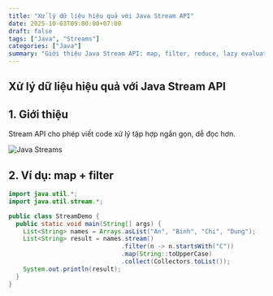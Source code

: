 ```yaml
---
title: "Xử lý dữ liệu hiệu quả với Java Stream API"
date: 2025-10-03T09:00:00+07:00
draft: false
tags: ["Java", "Streams"]
categories: ["Java"]
summary: "Giới thiệu Java Stream API: map, filter, reduce, lazy evaluation và cách tối ưu thao tác với Collection."
---
```


## Xử lý dữ liệu hiệu quả với Java Stream API

## 1. Giới thiệu

Stream API cho phép viết code xử lý tập hợp ngắn gọn, dễ đọc hơn.

![Java Streams](https://nhittt29.github.io/MyTechTales/images/java-stream.png "Xử lý dữ liệu với Stream API")

## 2. Ví dụ: map + filter

```java
import java.util.*;
import java.util.stream.*;

public class StreamDemo {
  public static void main(String[] args) {
    List<String> names = Arrays.asList("An", "Binh", "Chi", "Dung");
    List<String> result = names.stream()
                               .filter(n -> n.startsWith("C"))
                               .map(String::toUpperCase)
                               .collect(Collectors.toList());
    System.out.println(result);
  }
}
